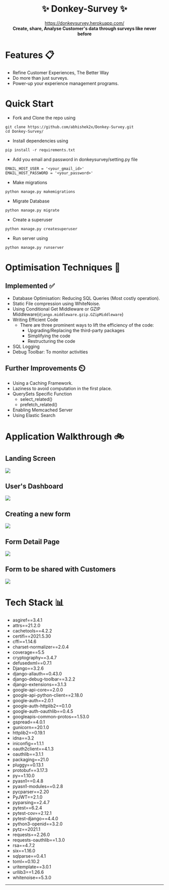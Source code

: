 <div align="center">

<h1> ✨ Donkey-Survey ✨ </h1>
<a href="https://donkeysurvey.herokuapp.com/">https://donkeysurvey.herokuapp.com/</a> 
<br/>
<b> Create, share, Analyse Customer's data through surveys like never before  </b>
<br/>
</div>

# Features 📋

- Refine Customer Experiences, The Better Way
- Do more than just surveys.
- Power-up your experience management programs.

# Quick Start

- Fork and Clone the repo using

```
git clone https://github.com/abhishek2x/Donkey-Survey.git
cd Donkey-Survey/
```

- Install dependencies using

```
pip install -r requirements.txt
```

- Add you email and password in donkeysurvey/setting.py file

```
EMAIL_HOST_USER = '<your_gmail_id>'
EMAIL_HOST_PASSWORD = '<your_password>'
```

- Make migrations

```
python manage.py makemigrations
```

- Migrate Database

```
python manage.py migrate
```

- Create a superuser

```
python manage.py createsuperuser
```

- Run server using

```
python manage.py runserver
```

# Optimisation Techniques 🧠

## Implemented ✅

- Database Optimisation: Reducing SQL Queries (Most costly operation).
- Static File compression using WhiteNoise.
- Using Conditional Get Middleware or GZIP Middleware(`django.middleware.gzip.GZipMiddleware`)
- Writing Efficient Code
  - There are three prominent ways to lift the efficiency of the code:
    - Upgrading/Replacing the third-party packages
    - Simplifying the code
    - Restructuring the code
- SQL Logging
- Debug Toolbar: To monitor activities

## Further Improvements ⏲️

- Using a Caching Framework.
- Laziness to avoid computation in the first place.
- QuerySets Specific Function
  - select_related()
  - prefetch_related()
- Enabling Memcached Server
- Using Elastic Search

# Application Walkthrough 🚲

## Landing Screen

<img src="./readme_images/1.png">

## User's Dashboard

<img src="./readme_images/2.png">

## Creating a new form

<img src="./readme_images/3.png">

## Form Detail Page

<img src="./readme_images/4.png">

## Form to be shared with Customers

<img src="./readme_images/5.png">

# Tech Stack 📊

- asgiref==3.4.1
- attrs==21.2.0
- cachetools==4.2.2
- certifi==2021.5.30
- cffi==1.14.6
- charset-normalizer==2.0.4
- coverage==5.5
- cryptography==3.4.7
- defusedxml==0.7.1
- Django==3.2.6
- django-allauth==0.43.0
- django-debug-toolbar==3.2.2
- django-extensions==3.1.3
- google-api-core==2.0.0
- google-api-python-client==2.18.0
- google-auth==2.0.1
- google-auth-httplib2==0.1.0
- google-auth-oauthlib==0.4.5
- googleapis-common-protos==1.53.0
- gspread==4.0.1
- gunicorn==20.1.0
- httplib2==0.19.1
- idna==3.2
- iniconfig==1.1.1
- oauth2client==4.1.3
- oauthlib==3.1.1
- packaging==21.0
- pluggy==0.13.1
- protobuf==3.17.3
- py==1.10.0
- pyasn1==0.4.8
- pyasn1-modules==0.2.8
- pycparser==2.20
- PyJWT==2.1.0
- pyparsing==2.4.7
- pytest==6.2.4
- pytest-cov==2.12.1
- pytest-django==4.4.0
- python3-openid==3.2.0
- pytz==2021.1
- requests==2.26.0
- requests-oauthlib==1.3.0
- rsa==4.7.2
- six==1.16.0
- sqlparse==0.4.1
- toml==0.10.2
- uritemplate==3.0.1
- urllib3==1.26.6
- whitenoise==5.3.0

---
